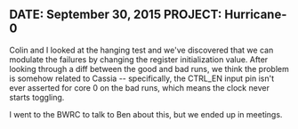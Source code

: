 DATE: September 30, 2015
PROJECT: Hurricane-0
------

Colin and I looked at the hanging test and we've discovered that we
can modulate the failures by changing the register initialization
value.  After looking through a diff between the good and bad runs, we
think the problem is somehow related to Cassia -- specifically, the
CTRL\_EN input pin isn't ever asserted for core 0 on the bad runs,
which means the clock never starts toggling.

I went to the BWRC to talk to Ben about this, but we ended up in
meetings.
